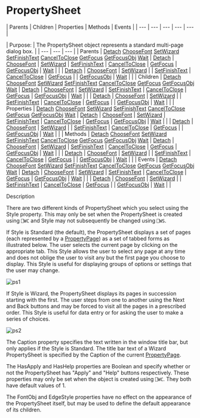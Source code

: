 




<h1 class="heading"><span class="name">PropertySheet</span></h1>
| Parents | Children | Properties | Methods | Events |
| --- | --- | --- | --- | ---  |

| Purpose: | The PropertySheet object represents a standard multi-page dialog box. |
| --- | --- | ---  |
| Parents | [Detach](./detach.md) [ChooseFont](./choosefont.md) [SetWizard](./setwizard.md) [SetFinishText](./setfinishtext.md) [CancelToClose](./canceltoclose.md) [GetFocus](./getfocus.md) [GetFocusObj](./getfocusobj.md) [Wait](./wait.md) | [Detach](./detach.md) | [ChooseFont](./choosefont.md) | [SetWizard](./setwizard.md) | [SetFinishText](./setfinishtext.md) | [CancelToClose](./canceltoclose.md) | [GetFocus](./getfocus.md) | [GetFocusObj](./getfocusobj.md) | [Wait](./wait.md) |  |
| [Detach](./detach.md) | [ChooseFont](./choosefont.md) | [SetWizard](./setwizard.md) |
| [SetFinishText](./setfinishtext.md) | [CancelToClose](./canceltoclose.md) | [GetFocus](./getfocus.md) |
| [GetFocusObj](./getfocusobj.md) | [Wait](./wait.md) |  |
| Children | [Detach](./detach.md) [ChooseFont](./choosefont.md) [SetWizard](./setwizard.md) [SetFinishText](./setfinishtext.md) [CancelToClose](./canceltoclose.md) [GetFocus](./getfocus.md) [GetFocusObj](./getfocusobj.md) [Wait](./wait.md) | [Detach](./detach.md) | [ChooseFont](./choosefont.md) | [SetWizard](./setwizard.md) | [SetFinishText](./setfinishtext.md) | [CancelToClose](./canceltoclose.md) | [GetFocus](./getfocus.md) | [GetFocusObj](./getfocusobj.md) | [Wait](./wait.md) |  |
| [Detach](./detach.md) | [ChooseFont](./choosefont.md) | [SetWizard](./setwizard.md) |
| [SetFinishText](./setfinishtext.md) | [CancelToClose](./canceltoclose.md) | [GetFocus](./getfocus.md) |
| [GetFocusObj](./getfocusobj.md) | [Wait](./wait.md) |  |
| Properties | [Detach](./detach.md) [ChooseFont](./choosefont.md) [SetWizard](./setwizard.md) [SetFinishText](./setfinishtext.md) [CancelToClose](./canceltoclose.md) [GetFocus](./getfocus.md) [GetFocusObj](./getfocusobj.md) [Wait](./wait.md) | [Detach](./detach.md) | [ChooseFont](./choosefont.md) | [SetWizard](./setwizard.md) | [SetFinishText](./setfinishtext.md) | [CancelToClose](./canceltoclose.md) | [GetFocus](./getfocus.md) | [GetFocusObj](./getfocusobj.md) | [Wait](./wait.md) |  |
| [Detach](./detach.md) | [ChooseFont](./choosefont.md) | [SetWizard](./setwizard.md) |
| [SetFinishText](./setfinishtext.md) | [CancelToClose](./canceltoclose.md) | [GetFocus](./getfocus.md) |
| [GetFocusObj](./getfocusobj.md) | [Wait](./wait.md) |  |
| Methods | [Detach](./detach.md) [ChooseFont](./choosefont.md) [SetWizard](./setwizard.md) [SetFinishText](./setfinishtext.md) [CancelToClose](./canceltoclose.md) [GetFocus](./getfocus.md) [GetFocusObj](./getfocusobj.md) [Wait](./wait.md) | [Detach](./detach.md) | [ChooseFont](./choosefont.md) | [SetWizard](./setwizard.md) | [SetFinishText](./setfinishtext.md) | [CancelToClose](./canceltoclose.md) | [GetFocus](./getfocus.md) | [GetFocusObj](./getfocusobj.md) | [Wait](./wait.md) |  |
| [Detach](./detach.md) | [ChooseFont](./choosefont.md) | [SetWizard](./setwizard.md) |
| [SetFinishText](./setfinishtext.md) | [CancelToClose](./canceltoclose.md) | [GetFocus](./getfocus.md) |
| [GetFocusObj](./getfocusobj.md) | [Wait](./wait.md) |  |
| Events | [Detach](./detach.md) [ChooseFont](./choosefont.md) [SetWizard](./setwizard.md) [SetFinishText](./setfinishtext.md) [CancelToClose](./canceltoclose.md) [GetFocus](./getfocus.md) [GetFocusObj](./getfocusobj.md) [Wait](./wait.md) | [Detach](./detach.md) | [ChooseFont](./choosefont.md) | [SetWizard](./setwizard.md) | [SetFinishText](./setfinishtext.md) | [CancelToClose](./canceltoclose.md) | [GetFocus](./getfocus.md) | [GetFocusObj](./getfocusobj.md) | [Wait](./wait.md) |  |
| [Detach](./detach.md) | [ChooseFont](./choosefont.md) | [SetWizard](./setwizard.md) |
| [SetFinishText](./setfinishtext.md) | [CancelToClose](./canceltoclose.md) | [GetFocus](./getfocus.md) |
| [GetFocusObj](./getfocusobj.md) | [Wait](./wait.md) |  |


Description


There are two different kinds of PropertySheet which you select using the Style property. This may only be set when the PropertySheet is created using `⎕WC` and Style may not subsequently be changed using `⎕WS`.



If Style is Standard (the default), the PropertySheet displays a set of pages (each represented by a [PropertyPage](propertypage.md)) as a set of tabbed forms as illustrated below. The user selects the current page by clicking on the appropriate tab. This Style allows the user to select any page at any time and does not oblige the user to visit any but the first page you choose to display. This Style is useful for displaying groups of options or settings that the user may change.


![ps1](../img/ps1.gif)


If Style is Wizard, the PropertySheet displays its pages in succession starting with the first. The user steps from one to another using the Next and Back buttons and may be forced to visit all the pages in a prescribed order. This Style is useful for data entry or for asking the user to make a series of choices.


![ps2](../img/ps2.gif)


The Caption property specifies the text written in the window title bar, but only applies if the Style is Standard. The title bar text of a Wizard PropertySheet is specified by the Caption of the current [PropertyPage](propertypage.md).


The HasApply and HasHelp properties are Boolean and specify whether or not the PropertySheet has "Apply" and "Help" buttons respectively. These properties may only be set when the object is created using `⎕WC`. They both have default values of 1.


The FontObj and EdgeStyle properties have no effect on the appearance of the PropertySheet itself, but may be used to define the default appearance of its children.


